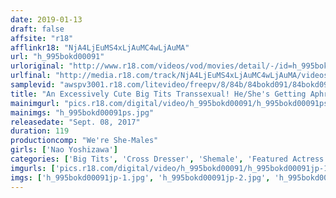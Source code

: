 ```yaml
---
date: 2019-01-13
draft: false
affsite: "r18"
afflinkr18: "NjA4LjEuMS4xLjAuMC4wLjAuMA"
url: "h_995bokd00091"
urloriginal: "http://www.r18.com/videos/vod/movies/detail/-/id=h_995bokd00091"
urlfinal: "http://media.r18.com/track/NjA4LjEuMS4xLjAuMC4wLjAuMA/videos/vod/movies/detail/-/id=h_995bokd00091"
samplevid: "awspv3001.r18.com/litevideo/freepv/8/84b/84bokd091/84bokd091_dmb_w.mp4"
title: "An Excessively Cute Big Tits Transsexual! He/She's Getting Aphrodisiacs Rubbed On His/Her Anal Hole And Cock For Orgasmic Ecstatic Sex Nao Yoshizawa"
mainimgurl: "pics.r18.com/digital/video/h_995bokd00091/h_995bokd00091ps.jpg"
mainimgs: "h_995bokd00091ps.jpg"
releasedate: "Sept. 08, 2017"
duration: 119
productioncomp: "We're She-Males"
girls: ['Nao Yoshizawa']
categories: ['Big Tits', 'Cross Dresser', 'Shemale', 'Featured Actress', 'Creampie', 'Anal Sex', 'Hi-Def']
imgurls: ['pics.r18.com/digital/video/h_995bokd00091/h_995bokd00091jp-1.jpg', 'pics.r18.com/digital/video/h_995bokd00091/h_995bokd00091jp-2.jpg', 'pics.r18.com/digital/video/h_995bokd00091/h_995bokd00091jp-3.jpg', 'pics.r18.com/digital/video/h_995bokd00091/h_995bokd00091jp-4.jpg', 'pics.r18.com/digital/video/h_995bokd00091/h_995bokd00091jp-5.jpg', 'pics.r18.com/digital/video/h_995bokd00091/h_995bokd00091jp-6.jpg', 'pics.r18.com/digital/video/h_995bokd00091/h_995bokd00091jp-7.jpg', 'pics.r18.com/digital/video/h_995bokd00091/h_995bokd00091jp-8.jpg', 'pics.r18.com/digital/video/h_995bokd00091/h_995bokd00091jp-9.jpg', 'pics.r18.com/digital/video/h_995bokd00091/h_995bokd00091jp-10.jpg', 'pics.r18.com/digital/video/h_995bokd00091/h_995bokd00091jp-11.jpg', 'pics.r18.com/digital/video/h_995bokd00091/h_995bokd00091jp-12.jpg', 'pics.r18.com/digital/video/h_995bokd00091/h_995bokd00091jp-13.jpg', 'pics.r18.com/digital/video/h_995bokd00091/h_995bokd00091jp-14.jpg', 'pics.r18.com/digital/video/h_995bokd00091/h_995bokd00091jp-15.jpg', 'pics.r18.com/digital/video/h_995bokd00091/h_995bokd00091jp-16.jpg', 'pics.r18.com/digital/video/h_995bokd00091/h_995bokd00091jp-17.jpg', 'pics.r18.com/digital/video/h_995bokd00091/h_995bokd00091jp-18.jpg', 'pics.r18.com/digital/video/h_995bokd00091/h_995bokd00091jp-19.jpg', 'pics.r18.com/digital/video/h_995bokd00091/h_995bokd00091jp-20.jpg']
imgs: ['h_995bokd00091jp-1.jpg', 'h_995bokd00091jp-2.jpg', 'h_995bokd00091jp-3.jpg', 'h_995bokd00091jp-4.jpg', 'h_995bokd00091jp-5.jpg', 'h_995bokd00091jp-6.jpg', 'h_995bokd00091jp-7.jpg', 'h_995bokd00091jp-8.jpg', 'h_995bokd00091jp-9.jpg', 'h_995bokd00091jp-10.jpg', 'h_995bokd00091jp-11.jpg', 'h_995bokd00091jp-12.jpg', 'h_995bokd00091jp-13.jpg', 'h_995bokd00091jp-14.jpg', 'h_995bokd00091jp-15.jpg', 'h_995bokd00091jp-16.jpg', 'h_995bokd00091jp-17.jpg', 'h_995bokd00091jp-18.jpg', 'h_995bokd00091jp-19.jpg', 'h_995bokd00091jp-20.jpg']
---
```

